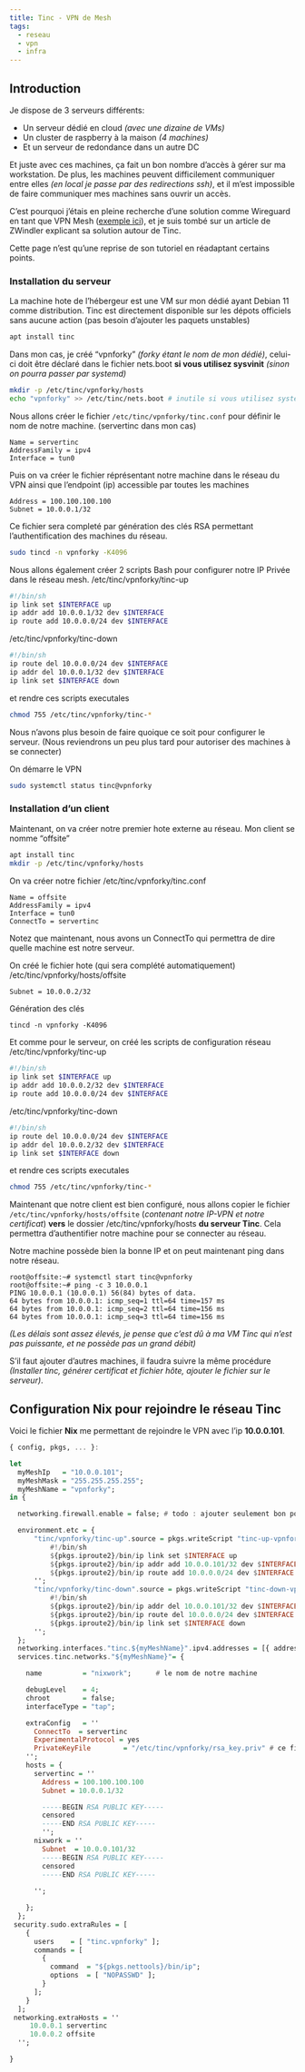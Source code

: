 ```yaml
---
title: Tinc - VPN de Mesh
tags:
  - reseau
  - vpn
  - infra
---
```


## Introduction

Je dispose de 3 serveurs différents: 
- Un serveur dédié en cloud *(avec une dizaine de VMs)*
- Un cluster de raspberry à la maison *(4 machines)*
- Et un serveur de redondance dans un autre DC

Et juste avec ces machines, ça fait un bon nombre d’accès à gérer sur ma workstation. De plus, les machines peuvent difficilement communiquer entre elles *(en local je passe par des redirections ssh)*, et il m’est impossible de faire communiquer mes machines sans ouvrir un accès. 

C’est pourquoi j’étais en pleine recherche d’une solution comme Wireguard en tant que VPN Mesh ([exemple ici](https://www.scaleway.com/en/docs/tutorials/wireguard-mesh-vpn/)), et je suis tombé sur un article de ZWindler explicant sa solution autour de Tinc. 

Cette page n’est qu’une reprise de son tutoriel en réadaptant certains points. 

### Installation du serveur

La machine hote de l’hébergeur est une VM sur mon dédié ayant Debian 11 comme distribution. 
Tinc est directement disponible sur les dépots officiels sans aucune action (pas besoin d’ajouter les paquets unstables) 
```bash
apt install tinc
```

Dans mon cas, je créé “vpnforky” *(forky étant le nom de mon dédié)*, celui-ci doit être déclaré dans le fichier nets.boot **si vous utilisez sysvinit** *(sinon on pourra passer par systemd)*
```bash
mkdir -p /etc/tinc/vpnforky/hosts
echo "vpnforky" >> /etc/tinc/nets.boot # inutile si vous utilisez systemd
```

Nous allons créer le fichier `/etc/tinc/vpnforky/tinc.conf` pour définir le nom de notre machine. (servertinc dans mon cas)
```
Name = servertinc
AddressFamily = ipv4
Interface = tun0
```

Puis on va créer le fichier réprésentant notre machine dans le réseau du VPN ainsi que l’endpoint (ip) accessible par toutes les machines
```
Address = 100.100.100.100
Subnet = 10.0.0.1/32
```

Ce fichier sera completé par génération des clés RSA permettant l’authentification des machines du réseau. 
```bash
sudo tincd -n vpnforky -K4096
```

Nous allons également créer 2 scripts Bash pour configurer notre IP Privée dans le réseau mesh. 
 /etc/tinc/vpnforky/tinc-up
```bash
#!/bin/sh
ip link set $INTERFACE up
ip addr add 10.0.0.1/32 dev $INTERFACE
ip route add 10.0.0.0/24 dev $INTERFACE
```

 /etc/tinc/vpnforky/tinc-down
```bash
#!/bin/sh
ip route del 10.0.0.0/24 dev $INTERFACE
ip addr del 10.0.0.1/32 dev $INTERFACE
ip link set $INTERFACE down
```
et rendre ces scripts executales
```bash
chmod 755 /etc/tinc/vpnforky/tinc-*
```


Nous n’avons plus besoin de faire quoique ce soit pour configurer le serveur. (Nous reviendrons un peu plus tard pour autoriser des machines à se connecter)

On démarre le VPN
```bash
sudo systemctl status tinc@vpnforky
```

### Installation d’un client

Maintenant, on va créer notre premier hote externe au réseau. Mon client se nomme “offsite”

```bash
apt install tinc
mkdir -p /etc/tinc/vpnforky/hosts
```

On va créer notre fichier /etc/tinc/vpnforky/tinc.conf
```
Name = offsite
AddressFamily = ipv4
Interface = tun0
ConnectTo = servertinc
```
Notez que maintenant, nous avons un ConnectTo qui permettra de dire quelle machine est notre serveur. 

On créé le fichier hote (qui sera complété automatiquement)  /etc/tinc/vpnforky/hosts/offsite
```bash
Subnet = 10.0.0.2/32
```

Génération des clés
```
tincd -n vpnforky -K4096
```

Et comme pour le serveur, on créé les scripts de configuration réseau
 /etc/tinc/vpnforky/tinc-up
```bash
#!/bin/sh
ip link set $INTERFACE up
ip addr add 10.0.0.2/32 dev $INTERFACE
ip route add 10.0.0.0/24 dev $INTERFACE
```

 /etc/tinc/vpnforky/tinc-down
```bash
#!/bin/sh
ip route del 10.0.0.0/24 dev $INTERFACE
ip addr del 10.0.0.2/32 dev $INTERFACE
ip link set $INTERFACE down
```
et rendre ces scripts executales
```bash
chmod 755 /etc/tinc/vpnforky/tinc-*
```

Maintenant que notre client est bien configuré, nous allons copier le fichier `/etc/tinc/vpnforky/hosts/offsite` (*contenant notre IP-VPN et notre certificat*)  **vers** le dossier /etc/tinc/vpnforky/hosts **du serveur Tinc**. Cela permettra d’authentifier notre machine pour se connecter au réseau. 

Notre machine possède bien la bonne IP et on peut maintenant ping dans notre réseau. 
```
root@offsite:~# systemctl start tinc@vpnforky
root@offsite:~# ping -c 3 10.0.0.1
PING 10.0.0.1 (10.0.0.1) 56(84) bytes of data.
64 bytes from 10.0.0.1: icmp_seq=1 ttl=64 time=157 ms
64 bytes from 10.0.0.1: icmp_seq=2 ttl=64 time=156 ms
64 bytes from 10.0.0.1: icmp_seq=3 ttl=64 time=156 ms
```

*(Les délais sont assez élevés, je pense que c’est dû à ma VM Tinc qui n’est pas puissante, et ne possède pas un grand débit)*

S’il faut ajouter d’autres machines, il faudra suivre la même procédure *(Installer tinc, générer certificat et fichier hôte, ajouter le fichier sur le serveur)*. 


## Configuration Nix pour rejoindre le réseau Tinc

Voici le fichier **Nix** me permettant de rejoindre le VPN avec l’ip **10.0.0.101**. 
```haskell
{ config, pkgs, ... }:

let
  myMeshIp   = "10.0.0.101";
  myMeshMask = "255.255.255.255";
  myMeshName = "vpnforky";
in {

  networking.firewall.enable = false; # todo : ajouter seulement bon port

  environment.etc = {
      "tinc/vpnforky/tinc-up".source = pkgs.writeScript "tinc-up-vpnforky" ''
          #!/bin/sh
          ${pkgs.iproute2}/bin/ip link set $INTERFACE up
          ${pkgs.iproute2}/bin/ip addr add 10.0.0.101/32 dev $INTERFACE
          ${pkgs.iproute2}/bin/ip route add 10.0.0.0/24 dev $INTERFACE
      '';
      "tinc/vpnforky/tinc-down".source = pkgs.writeScript "tinc-down-vpnforky" ''
          #!/bin/sh
          ${pkgs.iproute2}/bin/ip addr del 10.0.0.101/32 dev $INTERFACE
          ${pkgs.iproute2}/bin/ip route del 10.0.0.0/24 dev $INTERFACE
          ${pkgs.iproute2}/bin/ip link set $INTERFACE down
      '';
  };
  networking.interfaces."tinc.${myMeshName}".ipv4.addresses = [{ address = myMeshIp; prefixLength = 32; }];
  services.tinc.networks."${myMeshName}"= {

    name          = "nixwork";      # le nom de notre machine

    debugLevel    = 4;            
    chroot        = false;       
    interfaceType = "tap";      

    extraConfig   = ''
      ConnectTo  = servertinc
      ExperimentalProtocol = yes
      PrivateKeyFile        = "/etc/tinc/vpnforky/rsa_key.priv" # ce fichier doit avoir +r en permission
    '';
    hosts = {
      servertinc = ''
        Address = 100.100.100.100
        Subnet = 10.0.0.1/32

        -----BEGIN RSA PUBLIC KEY-----
        censored
        -----END RSA PUBLIC KEY-----
        '';
      nixwork = ''
        Subnet  = 10.0.0.101/32
        -----BEGIN RSA PUBLIC KEY-----
        censored
        -----END RSA PUBLIC KEY-----
 
      '';

    };
  };
 security.sudo.extraRules = [
    {
      users    = [ "tinc.vpnforky" ];
      commands = [
        {
          command  = "${pkgs.nettools}/bin/ip";
          options  = [ "NOPASSWD" ];
        }
      ];
    }
  ];
 networking.extraHosts = ''
     10.0.0.1 servertinc
     10.0.0.2 offsite
  '';

}
```
